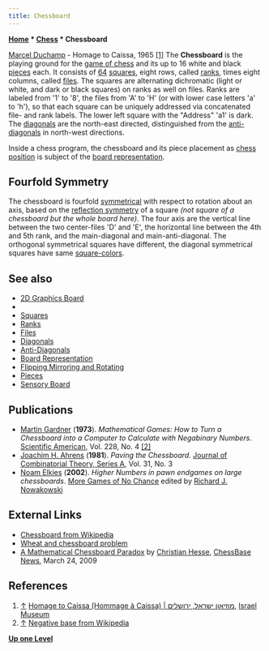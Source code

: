 ```yaml
---
title: Chessboard
---
```

**[Home](Home "Home") * [Chess](Chess "Chess") * Chessboard**

[](http://www.imj.org.il/imagine/collections/item.asp?itemNum=194326) [Marcel Duchamp](Category:Marcel_Duchamp "Category:Marcel Duchamp") - Homage to Caissa, 1965 <a id="cite-note-1" href="#cite-ref-1">[1]</a>
The **Chessboard** is the playing ground for the [game of chess](Chess_Game "Chess Game") and its up to 16 white and black [pieces](Pieces "Pieces") each. It consists of [64](https://en.wikipedia.org/wiki/64_%28number%29) [squares](Squares "Squares"), eight rows, called [ranks](Ranks "Ranks"), times eight columns, called [files](Files "Files"). The squares are alternating dichromatic (light or white, and dark or black squares) on ranks as well on files. Ranks are labeled from '1' to '8', the files from 'A' to 'H' (or with lower case letters 'a' to 'h'), so that each square can be uniquely addressed via concatenated file- and rank labels. The lower left square with the "Address" 'a1' is dark. The [diagonals](Diagonals "Diagonals") are the north-east directed, distinguished from the [anti-diagonals](Anti-Diagonals "Anti-Diagonals") in north-west directions.

Inside a chess program, the chessboard and its piece placement as [chess position](Chess_Position "Chess Position") is subject of the [board representation](Board_Representation "Board Representation").

## Fourfold Symmetry

The chessboard is fourfold [symmetrical](https://en.wikipedia.org/wiki/Symmetry) with respect to rotation about an axis, based on the [reflection symmetry](https://en.wikipedia.org/wiki/Reflection_symmetry) of a square *(not square of a chessboard but the whole board here)*. The four axis are the vertical line between the two center-files 'D' and 'E', the horizontal line between the 4th and 5th rank, and the main-diagonal and main-anti-diagonal. The orthogonal symmetrical squares have different, the diagonal symmetrical squares have same [square-colors](Color_of_a_Square "Color of a Square").

## See also

- [2D Graphics Board](2D_Graphics_Board "2D Graphics Board")
-  
- [Squares](Squares "Squares")
- [Ranks](Ranks "Ranks")
- [Files](Files "Files")
- [Diagonals](Diagonals "Diagonals")
- [Anti-Diagonals](Anti-Diagonals "Anti-Diagonals")
- [Board Representation](Board_Representation "Board Representation")
- [Flipping Mirroring and Rotating](Flipping_Mirroring_and_Rotating "Flipping Mirroring and Rotating")
- [Pieces](Pieces "Pieces")
- [Sensory Board](Sensory_Board "Sensory Board")

## Publications

- [Martin Gardner](Martin_Gardner "Martin Gardner") (**1973**). *Mathematical Games: How to Turn a Chessboard into a Computer to Calculate with Negabinary Numbers*. [Scientific American](Scientific_American "Scientific American"), Vol. 228, No. 4 <a id="cite-note-2" href="#cite-ref-2">[2]</a>
- [Joachim H. Ahrens](Mathematician#JHAhrens "Mathematician") (**1981**). *Paving the Chessboard*. [Journal of Combinatorial Theory, Series A](https://en.wikipedia.org/wiki/Journal_of_Combinatorial_Theory), Vol. 31, No. 3
- [Noam Elkies](Noam_Elkies "Noam Elkies") (**2002**). *Higher Numbers in pawn endgames on large chessboards*. [More Games of No Chance](http://library.msri.org/books/Book42/) edited by [Richard J. Nowakowski](Richard_J._Nowakowski "Richard J. Nowakowski")

## External Links

- [Chessboard from Wikipedia](https://en.wikipedia.org/wiki/Chessboard)
- [Wheat and chessboard problem](https://en.wikipedia.org/wiki/Wheat_and_chessboard_problem)
- [A Mathematical Chessboard Paradox](http://en.chessbase.com/post/a-mathematical-cheboard-paradox) by [Christian Hesse](Christian_Hesse "Christian Hesse"), [ChessBase News](ChessBase "ChessBase"), March 24, 2009

## References

1. <a id="cite-ref-1" href="#cite-note-1">↑</a> [Homage to Caissa (Hommage à Caissa) | מוזיאון ישראל, ירושלים](http://www.imj.org.il/en/collections/194326?itemNum=194326), [Israel Museum](https://en.wikipedia.org/wiki/Israel_Museum)
1. <a id="cite-ref-2" href="#cite-note-2">↑</a> [Negative base from Wikipedia](https://en.wikipedia.org/wiki/Negative_base)

**[Up one Level](Chess "Chess")**

